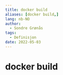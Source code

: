 ```yaml
---
title: docker build
aliases: [docker build,]
lang: nb-NO
author:
  - Sondre Grønås
tags:
  - Definisjon
date: 2022-05-03
---
```

# docker build
